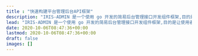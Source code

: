 ```yaml
---
title : "快速构建平台管理后台API框架"
description: "IRIS-ADMIN 是一个使用 go 开发的简易后台管理接口开发组件框架,目的是让使用者简单快速的构建起后台管理平台所需的API."
lead: "IRIS-ADMIN 是一个使用 go 开发的简易后台管理接口开发组件框架,目的是让使用者简单快速的构建起后台管理平台所需的API."
date: 2020-10-06T08:47:36+00:00
lastmod: 2020-10-06T08:47:36+00:00
draft: false
images: []
---
```

